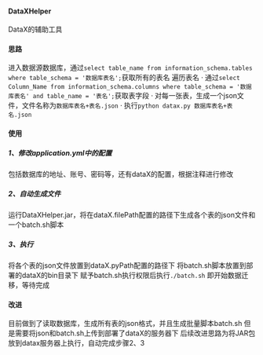 #### DataXHelper

DataX的辅助工具

#### 思路

进入数据源数据库，通过`select table_name from information_schema.tables where table_schema = '数据库表名';`获取所有的表名
遍历表名
· 通过`select Column_Name from information_schema.columns where table_schema = '数据库表名' and table_name = '表名';`获取表字段
· 对每一张表，生成一个json文件，文件名称为`数据库表名+表名.json`
· 执行`python datax.py 数据库表名+表名.json`

#### 使用

##### 1、修改application.yml中的配置
包括数据库的地址、账号、密码等，还有dataX的配置，根据注释进行修改

##### 2、自动生成文件
运行DataXHelper.jar，将在dataX.filePath配置的路径下生成各个表的json文件和一个batch.sh脚本

##### 3、执行
将各个表的json文件放置到dataX.pyPath配置的路径下
将batch.sh脚本放置到部署的dataX的bin目录下
赋予batch.sh执行权限后执行`./batch.sh`
即开始数据迁移，等待完成

#### 改进

目前做到了读取数据库，生成所有表的json格式，并且生成批量脚本batch.sh
但是需要将json和batch.sh上传到部署了dataX的服务器下
后续改进思路为将JAR包放到datax服务器上执行，自动完成步骤2、3
